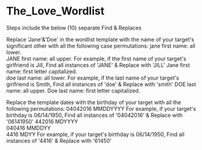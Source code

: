 # The_Love_Wordlist

Steps include the below (10) separate Find & Replaces

Replace 'Jane'&'Doe' in the wordlist template with the name of your target's significant other with all the following case permutations:
jane	first name: all lower.	
JANE	first name: all upper.	For example, if the first name of your target's girlfriend is Jill, Find all instances of 'JANE' & Replace with 'JILL'
Jane	first name: first letter capitalized.	
doe	  last name: all lower.	For example, if the last name of your target's girlfriend is Smith, Find all instances of 'doe' & Replace with 'smith'
DOE	  last name: all upper.	
Doe	  last name: first letter capitalized.

Replace the template dates with the birthday of your target with all the following permutations:
04042016	MMDDYYYY	For example, if your target's birthday is 06/14/1950, Find all instances of '04042016' & Replace with '06141950'
442016	  MDYYYY	
040416	  MMDDYY	
4416	    MDYY	For example, if your target's birthday is 06/14/1950, Find all instances of '4416' & Replace with '61450'
